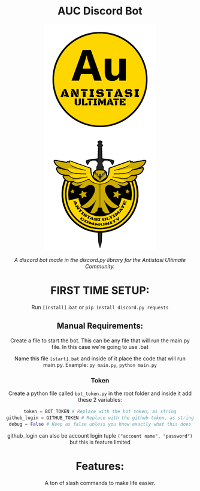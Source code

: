 <div align="center">
  <h1>AUC Discord Bot</h1>
  <p float="left">
    <img src="/pictures/Yellow.png" width="300" />
    <img src="/pictures/YellowAUC.png" width="300" /> 
  </p>
  <p>
    <i>A discord bot made in the discord.py library for the Antistasi Ultimate Community.</i>
  </p>
  <p>

# FIRST TIME SETUP:
Run `[install].bat`
or
`pip install discord.py requests`

## Manual Requirements:
Create a file to start the bot. This can be any file that will run the main.py file. In this case we're going to use .bat

Name this file `[start].bat` and inside of it place the code that will run main.py. Example: `py main.py`, `python main.py`

### Token

Create a python file called `bot_token.py` in the root folder and inside it add these 2 variables:
```py
token = BOT_TOKEN # Replace with the bot token, as string
github_login = GITHUB_TOKEN # Replace with the github token, as string
debug = False # Keep as false unless you know exactly what this does
```
github_login can also be account login tuple `("account name", "password")` but this is feature limited

# Features:
A ton of slash commands to make life easier.

  </p>  
</div>
